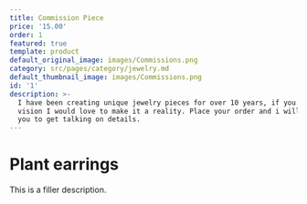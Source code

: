 ```yaml
---
title: Commission Piece
price: '15.00'
order: 1
featured: true
template: product
default_original_image: images/Commissions.png
category: src/pages/category/jewelry.md
default_thumbnail_image: images/Commissions.png
id: '1'
description: >-
  I have been creating unique jewelry pieces for over 10 years, if you have a
  vision I would love to make it a reality. Place your order and i will email
  you to get talking on details.
---
```

# Plant earrings

This is a filler description.
